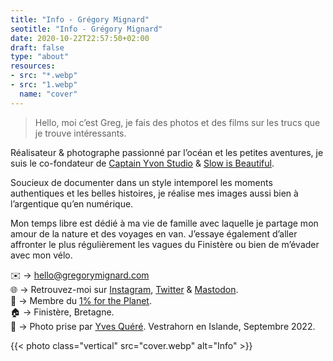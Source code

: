 ```yaml
---
title: "Info - Grégory Mignard"
seotitle: "Info - Grégory Mignard"
date: 2020-10-22T22:57:50+02:00
draft: false
type: "about"
resources:
- src: "*.webp"
- src: "1.webp"
  name: "cover"
---
```


> Hello, moi c’est Greg, je fais des photos et des films sur les trucs que je trouve intéressants.

Réalisateur & photographe passionné par l’océan et les petites aventures, je suis le co-fondateur de [Captain Yvon Studio](https://captainyvon.fr) & [Slow is Beautiful](http://slowisbeautiful.cool).  

Soucieux de documenter dans un style intemporel les moments authentiques et les belles histoires, je réalise mes images aussi bien à l’argentique qu’en numérique.  

Mon temps libre est dédié à ma vie de famille avec laquelle je partage mon amour de la nature et des voyages en van. J’essaye également d’aller affronter le plus régulièrement les vagues du Finistère ou bien de m’évader avec mon vélo.  
   
✉️ → hello@gregorymignard.com  
🌐 → Retrouvez-moi sur [Instagram](https://www.instagram.com/gregmignard/), [Twitter](https://twitter.com/gregmignard) & [Mastodon](https://piaille.fr/@gregmignard).  
🌱 → Membre du [1% for the Planet](https://www.onepercentfortheplanet.fr).   
🏠 → Finistère, Bretagne.  
📸 → Photo prise par [Yves Quéré](https://yvesquere.com). Vestrahorn en Islande, Septembre 2022.

{{< photo class="vertical" src="cover.webp" alt="Info" >}}